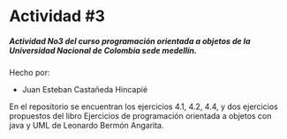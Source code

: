# Actividad #3
##### Actividad No3 del curso programación orientada a objetos de la Universidad Nacional de Colombia sede medellín.
Hecho por:
- Juan Esteban Castañeda Hincapié

En el repositorio se encuentran los ejercicios 4.1, 4.2, 4.4, y dos ejercicios propuestos del libro Ejercicios de programación orientada a objetos con java y UML de Leonardo Bermón Angarita.
